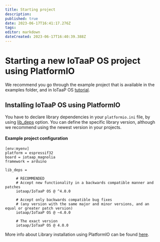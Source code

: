 ```yaml
---
title: Starting project
description: 
published: true
date: 2023-06-17T16:41:17.276Z
tags: 
editor: markdown
dateCreated: 2023-06-17T16:40:39.388Z
---
```


# Starting a new IoTaaP OS project using PlatformIO

We recommend you go through the example project that is available in the examples folder, and in IoTaaP OS [tutorial](https://docs.iotaap.io/docs-tutorials/iotaap-os/).

## Installing IoTaaP OS using PlatformIO

You have to declare library dependencies in your `platformio.ini` file, by using [lib_deps](https://docs.platformio.org/page/projectconf/section_env_library.html) option. You can define the specific library version, although we recommend using the newest version in your projects.

#### Example project configuration

```
[env:myenv]
platform = espressif32
board = iotaap_magnolia
framework = arduino

lib_deps =

     # RECOMMENDED
     # Accept new functionality in a backwards compatible manner and patches
     iotaap/IoTaaP OS @ ^4.0.0

     # Accept only backwards compatible bug fixes
     # (any version with the same major and minor versions, and an equal or greater patch version)
     iotaap/IoTaaP OS @ ~4.0.0

     # The exact version
     iotaap/IoTaaP OS @ 4.0.0

```

More info about Library installation using PlatformIO can be found [here](https://platformio.org/lib/show/11733/IoTaaP/installation).